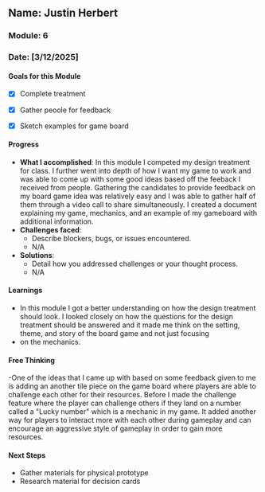 
## Name: Justin Herbert
### Module: 6

### Date: [3/12/2025]

#### Goals for this Module

- [x] Complete treatment
- [x] Gather peoole for feedback
- [x] Sketch examples for game board


#### Progress
- **What I accomplished**:
    In this module I competed my design treatment for class. I further went into depth of how I want my game to work and was able to come up with some good ideas based off the feeback
  I received from people. Gathering the candidates to provide feedback on my board game idea was relatively easy and I was able to gather half of them through a video call to share simultaneously.
  I created a document explaining my game, mechanics, and an example of my gameboard with additional information.
- **Challenges faced**:
  - Describe blockers, bugs, or issues encountered.
  -  N/A
- **Solutions**:
  - Detail how you addressed challenges or your thought process.
  - N/A

#### Learnings
- In this module I got a better understanding on how the design treatment should look. I looked closely on how the questions for the design treatment should be answered and it made me think on the setting, theme, and story of the board game and not just focusing
- on the mechanics.


#### Free Thinking
-One of the ideas that I came up with based on some feedback given to me is adding an another tile piece on the game board where players are able to challenge each other for their resources. Before I made the challenge feature where the player can challenge others if they land
on a number called a "Lucky number" which is a mechanic in my game. It added another way for players to interact more with each other during gameplay and can encourage an aggressive style of gameplay in order to gain more resources.
#### Next Steps
- Gather materials for physical prototype
- Research material for decision cards
